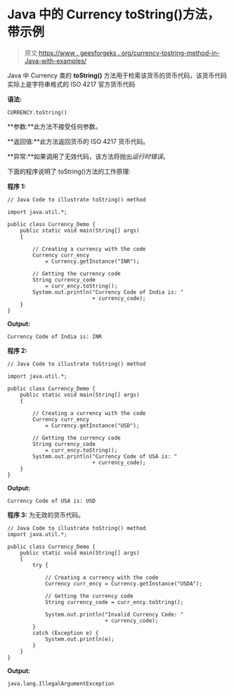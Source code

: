 # Java 中的 Currency toString()方法，带示例

> 原文:[https://www . geesforgeks . org/currency-tostring-method-in-Java-with-examples/](https://www.geeksforgeeks.org/currency-tostring-method-in-java-with-examples/)

Java 中 Currency 类的 **toString()** 方法用于检索该货币的货币代码，该货币代码实际上是字符串格式的 ISO 4217 官方货币代码

**语法:**

```
CURRENCY.toString()
```

**参数:**此方法不接受任何参数。

**返回值:**此方法返回货币的 ISO 4217 货币代码。

**异常:**如果调用了无效代码，该方法将抛出*运行时错误*。

下面的程序说明了 toString()方法的工作原理:

**程序 1:**

```
// Java Code to illustrate toString() method

import java.util.*;

public class Currency_Demo {
    public static void main(String[] args)
    {

        // Creating a currency with the code
        Currency curr_ency
            = Currency.getInstance("INR");

        // Getting the currency code
        String currency_code
            = curr_ency.toString();
        System.out.println("Currency Code of India is: "
                           + currency_code);
    }
}
```

**Output:**

```
Currency Code of India is: INR

```

**程序 2:**

```
// Java Code to illustrate toString() method

import java.util.*;

public class Currency_Demo {
    public static void main(String[] args)
    {

        // Creating a currency with the code
        Currency curr_ency
            = Currency.getInstance("USD");

        // Getting the currency code
        String currency_code
            = curr_ency.toString();
        System.out.println("Currency Code of USA is: "
                           + currency_code);
    }
}
```

**Output:**

```
Currency Code of USA is: USD

```

**程序 3:** 为无效的货币代码。

```
// Java Code to illustrate toString() method
import java.util.*;

public class Currency_Demo {
    public static void main(String[] args)
    {
        try {

            // Creating a currency with the code
            Currency curr_ency = Currency.getInstance("USDA");

            // Getting the currency code
            String currency_code = curr_ency.toString();

            System.out.println("Invalid Currency Code: "
                               + currency_code);
        }
        catch (Exception e) {
            System.out.println(e);
        }
    }
}
```

**Output:**

```
java.lang.IllegalArgumentException

```